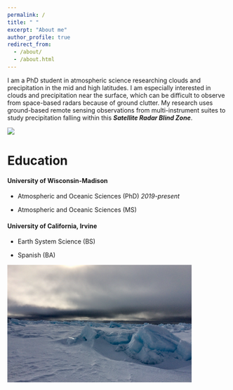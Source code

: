 ```yaml
---
permalink: /
title: " "
excerpt: "About me"
author_profile: true
redirect_from: 
  - /about/
  - /about.html
---
```


I am a PhD student in atmospheric science researching clouds and precipitation in the mid and high latitudes. I am especially interested in clouds and precipitation near the surface, which can be difficult to observe from space-based radars because of ground clutter. My research uses ground-based remote sensing observations from multi-instrument suites to study precipitation falling within this ***Satellite Radar Blind Zone***. 

<img src="/images/mqt_2022.gif" width="420">

# Education

#### University of Wisconsin-Madison  

 * Atmospheric and Oceanic Sciences (PhD) *2019-present*
  
 * Atmospheric and Oceanic Sciences (MS)   
  
  
#### University of California, Irvine

*  Earth System Science (BS)
  
 * Spanish (BA)
<img src="/images/fast_ice.png" width="420">
